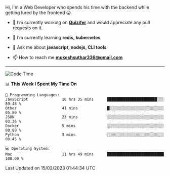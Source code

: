 Hi, I'm a Web Developer who spends his time with the backend while getting lured by the frontend 😜

- 🔭 I’m currently working on **[Quizifer](https://github.com/SutharMukesh/Quizifer/)** and would appreciate any pull requests on it.

- 🌱 I’m currently learning **redis, kubernetes**

- 💬 Ask me about **javascript, nodejs, CLI tools**

- 📫 How to reach me **mukeshsuthar336@gmail.com**

---
<!--START_SECTION:waka-->
![Code Time](http://img.shields.io/badge/Code%20Time-2%2C124%20hrs%2050%20mins-blue)

📊 **This Week I Spent My Time On** 

```text
💬 Programming Languages: 
JavaScript               10 hrs 35 mins      ██████████████████████░░░   89.48 % 
Other                    41 mins             █░░░░░░░░░░░░░░░░░░░░░░░░   05.80 % 
JSON                     23 mins             ░░░░░░░░░░░░░░░░░░░░░░░░░   03.36 % 
Docker                   5 mins              ░░░░░░░░░░░░░░░░░░░░░░░░░   00.80 % 
Python                   3 mins              ░░░░░░░░░░░░░░░░░░░░░░░░░   00.45 % 

💻 Operating System: 
Mac                      11 hrs 49 mins      █████████████████████████   100.00 % 

```


 Last Updated on 15/02/2023 01:44:34 UTC
<!--END_SECTION:waka-->
